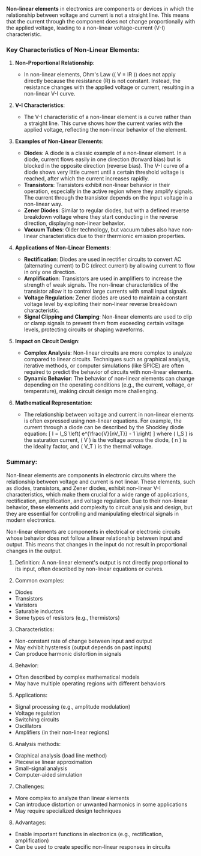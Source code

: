 **Non-linear elements** in electronics are components or devices in which the relationship between voltage and current is not a straight line. This means that the current through the component does not change proportionally with the applied voltage, leading to a non-linear voltage-current (V-I) characteristic.

### Key Characteristics of Non-Linear Elements:

1. **Non-Proportional Relationship**:
   - In non-linear elements, Ohm's Law (\( V = IR \)) does not apply directly because the resistance (R) is not constant. Instead, the resistance changes with the applied voltage or current, resulting in a non-linear V-I curve.

2. **V-I Characteristics**:
   - The V-I characteristic of a non-linear element is  a curve rather than a straight line. This curve shows how the current varies with the applied voltage, reflecting the non-linear behavior of the element.

3. **Examples of Non-Linear Elements**:
   - **Diodes**: A diode is a classic example of a non-linear element. In a diode, current flows easily in one direction (forward bias) but is blocked in the opposite direction (reverse bias). The V-I curve of a diode shows very little current until a certain threshold voltage is reached, after which the current increases rapidly.
   - **Transistors**: Transistors exhibit non-linear behavior in their operation, especially in the active region where they amplify signals. The current through the transistor depends on the input voltage in a non-linear way.
   - **Zener Diodes**: Similar to regular diodes, but with a defined reverse breakdown voltage where they start conducting in the reverse direction, displaying non-linear behavior.
   - **Vacuum Tubes**: Older technology, but vacuum tubes also have non-linear characteristics due to their thermionic emission properties.

4. **Applications of Non-Linear Elements**:
   - **Rectification**: Diodes are used in rectifier circuits to convert AC (alternating current) to DC (direct current) by allowing current to flow in only one direction.
   - **Amplification**: Transistors are used in amplifiers to increase the strength of weak signals. The non-linear characteristics of the transistor allow it to control large currents with small input signals.
   - **Voltage Regulation**: Zener diodes are used to maintain a constant voltage level by exploiting their non-linear reverse breakdown characteristic.
   - **Signal Clipping and Clamping**: Non-linear elements are used to clip or clamp signals to prevent them from exceeding certain voltage levels, protecting circuits or shaping waveforms.

5. **Impact on Circuit Design**:
   - **Complex Analysis**: Non-linear circuits are more complex to analyze compared to linear circuits. Techniques such as graphical analysis, iterative methods, or computer simulations (like SPICE) are often required to predict the behavior of circuits with non-linear elements.
   - **Dynamic Behavior**: The behavior of non-linear elements can change depending on the operating conditions (e.g., the current, voltage, or temperature), making circuit design more challenging.

6. **Mathematical Representation**:
   - The relationship between voltage and current in non-linear elements is often expressed using non-linear equations. For example, the current through a diode can be described by the Shockley diode equation:
     \[
     I = I_S \left( e^{\frac{V}{nV_T}} - 1 \right)
     \]
     where \( I_S \) is the saturation current, \( V \) is the voltage across the diode, \( n \) is the ideality factor, and \( V_T \) is the thermal voltage.

### Summary:
Non-linear elements are components in electronic circuits where the relationship between voltage and current is not linear. These elements, such as diodes, transistors, and Zener diodes, exhibit non-linear V-I characteristics, which make them crucial for a wide range of applications,  rectification, amplification, and voltage regulation. Due to their non-linear behavior, these elements add complexity to circuit analysis and design, but they are essential for controlling and manipulating electrical signals in modern electronics.

Non-linear elements are components in electrical or electronic circuits whose behavior does not follow a linear relationship between input and output. This means that changes in the input do not result in proportional changes in the output. 

1. Definition:
A non-linear element's output is not directly proportional to its input, often described by non-linear equations or curves.

2. Common examples:
- Diodes
- Transistors
- Varistors
- Saturable inductors
- Some types of resistors (e.g., thermistors)

3. Characteristics:
- Non-constant rate of change between input and output
- May exhibit hysteresis (output depends on past inputs)
- Can produce harmonic distortion in signals

4. Behavior:
- Often described by complex mathematical models
- May have multiple operating regions with different behaviors

5. Applications:
- Signal processing (e.g., amplitude modulation)
- Voltage regulation
- Switching circuits
- Oscillators
- Amplifiers (in their non-linear regions)

6. Analysis methods:
- Graphical analysis (load line method)
- Piecewise linear approximation
- Small-signal analysis
- Computer-aided simulation

7. Challenges:
- More complex to analyze than linear elements
- Can introduce distortion or unwanted harmonics in some applications
- May require specialized design techniques

8. Advantages:
- Enable important functions in electronics (e.g., rectification, amplification)
- Can be used to create specific non-linear responses in circuits
